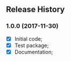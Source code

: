 ## Release History

### 1.0.0 (2017-11-30)

 - [x] Initial code;
 - [x] Test package;
 - [x] Documentation;